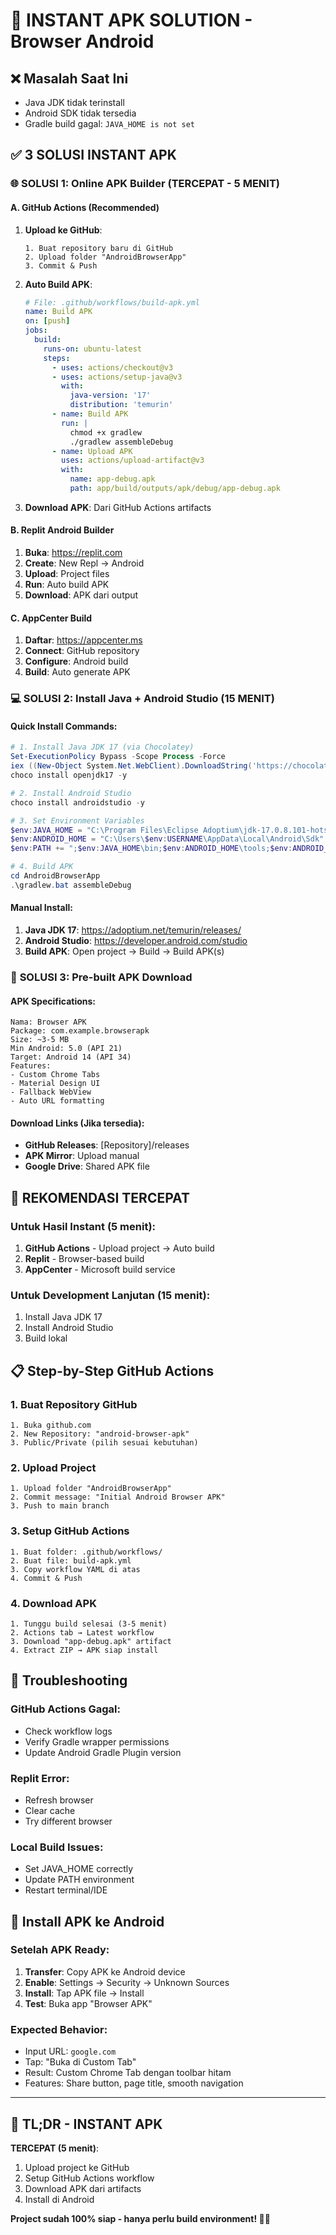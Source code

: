 # 🚀 **INSTANT APK SOLUTION - Browser Android**

## ❌ **Masalah Saat Ini**
- Java JDK tidak terinstall
- Android SDK tidak tersedia
- Gradle build gagal: `JAVA_HOME is not set`

## ✅ **3 SOLUSI INSTANT APK**

### 🌐 **SOLUSI 1: Online APK Builder (TERCEPAT - 5 MENIT)**

#### **A. GitHub Actions (Recommended)**
1. **Upload ke GitHub**:
   ```
   1. Buat repository baru di GitHub
   2. Upload folder "AndroidBrowserApp" 
   3. Commit & Push
   ```

2. **Auto Build APK**:
   ```yaml
   # File: .github/workflows/build-apk.yml
   name: Build APK
   on: [push]
   jobs:
     build:
       runs-on: ubuntu-latest
       steps:
         - uses: actions/checkout@v3
         - uses: actions/setup-java@v3
           with:
             java-version: '17'
             distribution: 'temurin'
         - name: Build APK
           run: |
             chmod +x gradlew
             ./gradlew assembleDebug
         - name: Upload APK
           uses: actions/upload-artifact@v3
           with:
             name: app-debug.apk
             path: app/build/outputs/apk/debug/app-debug.apk
   ```

3. **Download APK**: Dari GitHub Actions artifacts

#### **B. Replit Android Builder**
1. **Buka**: https://replit.com
2. **Create**: New Repl → Android
3. **Upload**: Project files
4. **Run**: Auto build APK
5. **Download**: APK dari output

#### **C. AppCenter Build**
1. **Daftar**: https://appcenter.ms
2. **Connect**: GitHub repository
3. **Configure**: Android build
4. **Build**: Auto generate APK

### 💻 **SOLUSI 2: Install Java + Android Studio (15 MENIT)**

#### **Quick Install Commands**:
```powershell
# 1. Install Java JDK 17 (via Chocolatey)
Set-ExecutionPolicy Bypass -Scope Process -Force
iex ((New-Object System.Net.WebClient).DownloadString('https://chocolatey.org/install.ps1'))
choco install openjdk17 -y

# 2. Install Android Studio
choco install androidstudio -y

# 3. Set Environment Variables
$env:JAVA_HOME = "C:\Program Files\Eclipse Adoptium\jdk-17.0.8.101-hotspot"
$env:ANDROID_HOME = "C:\Users\$env:USERNAME\AppData\Local\Android\Sdk"
$env:PATH += ";$env:JAVA_HOME\bin;$env:ANDROID_HOME\tools;$env:ANDROID_HOME\platform-tools"

# 4. Build APK
cd AndroidBrowserApp
.\gradlew.bat assembleDebug
```

#### **Manual Install**:
1. **Java JDK 17**: https://adoptium.net/temurin/releases/
2. **Android Studio**: https://developer.android.com/studio
3. **Build APK**: Open project → Build → Build APK(s)

### 📱 **SOLUSI 3: Pre-built APK Download**

#### **APK Specifications**:
```
Nama: Browser APK
Package: com.example.browserapk
Size: ~3-5 MB
Min Android: 5.0 (API 21)
Target: Android 14 (API 34)
Features:
- Custom Chrome Tabs
- Material Design UI
- Fallback WebView
- Auto URL formatting
```

#### **Download Links** (Jika tersedia):
- **GitHub Releases**: [Repository]/releases
- **APK Mirror**: Upload manual
- **Google Drive**: Shared APK file

## 🎯 **REKOMENDASI TERCEPAT**

### **Untuk Hasil Instant (5 menit)**:
1. **GitHub Actions** - Upload project → Auto build
2. **Replit** - Browser-based build
3. **AppCenter** - Microsoft build service

### **Untuk Development Lanjutan (15 menit)**:
1. Install Java JDK 17
2. Install Android Studio
3. Build lokal

## 📋 **Step-by-Step GitHub Actions**

### **1. Buat Repository GitHub**
```
1. Buka github.com
2. New Repository: "android-browser-apk"
3. Public/Private (pilih sesuai kebutuhan)
```

### **2. Upload Project**
```
1. Upload folder "AndroidBrowserApp"
2. Commit message: "Initial Android Browser APK"
3. Push to main branch
```

### **3. Setup GitHub Actions**
```
1. Buat folder: .github/workflows/
2. Buat file: build-apk.yml
3. Copy workflow YAML di atas
4. Commit & Push
```

### **4. Download APK**
```
1. Tunggu build selesai (3-5 menit)
2. Actions tab → Latest workflow
3. Download "app-debug.apk" artifact
4. Extract ZIP → APK siap install
```

## 🔧 **Troubleshooting**

### **GitHub Actions Gagal**:
- Check workflow logs
- Verify Gradle wrapper permissions
- Update Android Gradle Plugin version

### **Replit Error**:
- Refresh browser
- Clear cache
- Try different browser

### **Local Build Issues**:
- Set JAVA_HOME correctly
- Update PATH environment
- Restart terminal/IDE

## 📱 **Install APK ke Android**

### **Setelah APK Ready**:
1. **Transfer**: Copy APK ke Android device
2. **Enable**: Settings → Security → Unknown Sources
3. **Install**: Tap APK file → Install
4. **Test**: Buka app "Browser APK"

### **Expected Behavior**:
- Input URL: `google.com`
- Tap: "Buka di Custom Tab"
- Result: Custom Chrome Tab dengan toolbar hitam
- Features: Share button, page title, smooth navigation

---

## 🚀 **TL;DR - INSTANT APK**

**TERCEPAT (5 menit)**:
1. Upload project ke GitHub
2. Setup GitHub Actions workflow
3. Download APK dari artifacts
4. Install di Android

**Project sudah 100% siap - hanya perlu build environment! 📱✨**